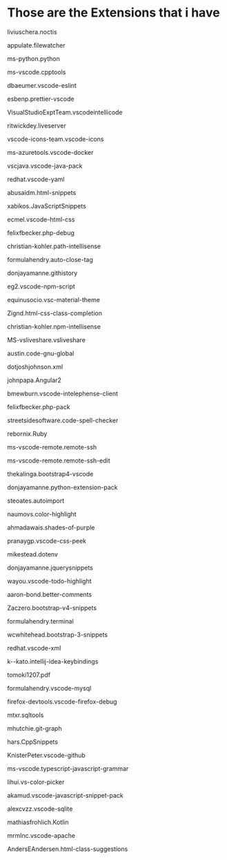 # Those are the Extensions that i have

liviuschera.noctis

appulate.filewatcher

ms-python.python

ms-vscode.cpptools

dbaeumer.vscode-eslint

esbenp.prettier-vscode

VisualStudioExptTeam.vscodeintellicode

ritwickdey.liveserver

vscode-icons-team.vscode-icons

ms-azuretools.vscode-docker

vscjava.vscode-java-pack

redhat.vscode-yaml

abusaidm.html-snippets

xabikos.JavaScriptSnippets

ecmel.vscode-html-css

felixfbecker.php-debug

christian-kohler.path-intellisense

formulahendry.auto-close-tag

donjayamanne.githistory

eg2.vscode-npm-script

equinusocio.vsc-material-theme

Zignd.html-css-class-completion

christian-kohler.npm-intellisense

MS-vsliveshare.vsliveshare

austin.code-gnu-global

dotjoshjohnson.xml

johnpapa.Angular2

bmewburn.vscode-intelephense-client

felixfbecker.php-pack

streetsidesoftware.code-spell-checker

rebornix.Ruby

ms-vscode-remote.remote-ssh

ms-vscode-remote.remote-ssh-edit

thekalinga.bootstrap4-vscode

donjayamanne.python-extension-pack

steoates.autoimport

naumovs.color-highlight

ahmadawais.shades-of-purple

pranaygp.vscode-css-peek

mikestead.dotenv

donjayamanne.jquerysnippets

wayou.vscode-todo-highlight

aaron-bond.better-comments

Zaczero.bootstrap-v4-snippets

formulahendry.terminal

wcwhitehead.bootstrap-3-snippets

redhat.vscode-xml

k--kato.intellij-idea-keybindings

tomoki1207.pdf

formulahendry.vscode-mysql

firefox-devtools.vscode-firefox-debug

mtxr.sqltools

mhutchie.git-graph

hars.CppSnippets

KnisterPeter.vscode-github

ms-vscode.typescript-javascript-grammar

lihui.vs-color-picker

akamud.vscode-javascript-snippet-pack

alexcvzz.vscode-sqlite

mathiasfrohlich.Kotlin

mrmlnc.vscode-apache

AndersEAndersen.html-class-suggestions

